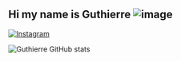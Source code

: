 ## Hi my name is Guthierre ![image](https://github.com/guthierremt/guthierremt/assets/92392933/8d4d4058-23fb-43e7-93f6-90e215e544f5)




[![Instagram](https://img.shields.io/badge/Instagram-E4405F?style=for-the-badge&logo=instagram&logoColor=white)](https://www.instagram.com/guthierremt/)


![Guthierre GitHub stats](https://github-readme-stats.vercel.app/api?username=guthierremt&show_icons=true&theme=radical)
